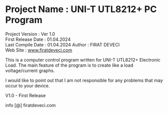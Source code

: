 # Project Name       :   UNI-T UTL8212+ PC Program
  Project Version    :   Ver 1.0   
  First Release Date :   01.04.2024  
  Last Compile Date  :   01.04.2024 
  Author             :   FIRAT DEVECI   
  Web Site           :   www.firatdeveci.com   
  
  This is a computer control program written for UNI-T UTL8212+ Electronic Load.
  The main feature of the program is to create like a load voltage/current graphs.

  I would like to point out that I am not responsible for any problems that may occur to your device.

  V1.0 - First Release

  info [@] firatdeveci.com
